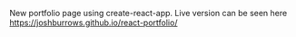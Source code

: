 New portfolio page using create-react-app. 
Live version can be seen here https://joshburrows.github.io/react-portfolio/
